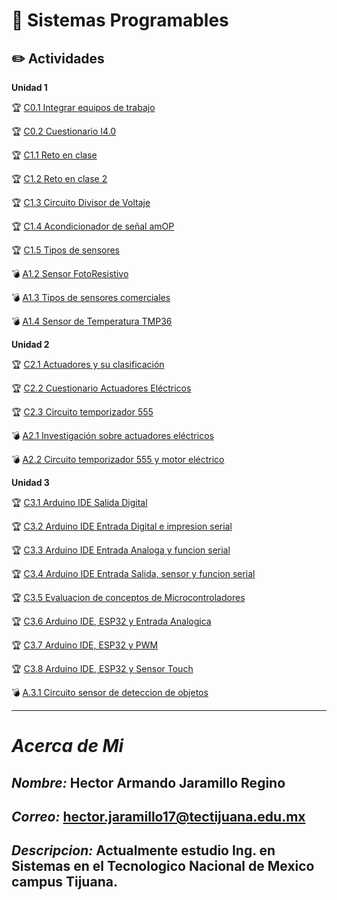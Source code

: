 # :blue_book: Sistemas Programables

## :pencil2: Actividades

**Unidad 1**

:trophy: [C0.1 Integrar equipos de trabajo](../master/Blog/C0.1_HectorJaramillo_DreamTeam.md)
 
:trophy: [C0.2 Cuestionario I4.0](../master/Blog/C0.2_HectorJaramillo_DreamTeam.md)

:trophy: [C1.1 Reto en clase](../master/Blog/C1.1_HectorJaramillo_DreamTeam.md)

:trophy: [C1.2 Reto en clase 2](../master/Blog/C1.2_HectorJaramillo_DreamTeam.md)

:trophy: [C1.3 Circuito Divisor de Voltaje](../master/Blog/C1.3_HectorJaramillo_DreamTeam.md)

:trophy: [C1.4 Acondicionador de señal amOP](../master/Blog/C1.4_HectorJaramillo_DreamTeam.md)

:trophy: [C1.5 Tipos de sensores](../master/Blog/C1.5_HectorJaramillo_DreamTeam.md)

:bomb: [A1.2 Sensor  FotoResistivo ](../master/Blog/A1.2_HectorJaramillo_DreamTeam.md)

:bomb: [A1.3 Tipos de sensores comerciales ](../master/Blog/A1.3_HectorJaramillo_DreamTeam.md)

:bomb: [A1.4 Sensor de Temperatura TMP36 ](../master/Blog/A1.4_HectorJaramillo_DreamTeam.md)
 
**Unidad 2**

:trophy: [C2.1 Actuadores y su clasificación](../master/Blog/C2.1_HectorJaramillo_DreamTeam.md)

:trophy: [C2.2 Cuestionario Actuadores Eléctricos](../master/Blog/C2.2_HectorJaramillo_DreamTeam.md)

:trophy: [C2.3 Circuito temporizador 555](../master/Blog/C2.3_HectorJaramillo_DreamTeam.md)



:bomb: [A2.1  Investigación sobre actuadores eléctricos ](../master/Blog/A2.1_HectorJaramillo_DreamTeam.md)

:bomb: [A2.2 Circuito temporizador 555 y motor eléctrico](../master/Blog/A2.2_HectorJaramillo_DreamTeam.md)

**Unidad 3**

:trophy: [C3.1 Arduino IDE Salida Digital](../master/Blog/C3.1_HectorJaramillo_DreamTeam.md)


:trophy: [C3.2 Arduino IDE Entrada Digital e impresion serial](../master/Blog/C3.1_HectorJaramillo_DreamTeam.md)


:trophy: [C3.3 Arduino IDE Entrada Analoga y funcion serial](../master/Blog/C3.3_HectorJaramillo_DreamTeam.md)

:trophy: [C3.4 Arduino IDE Entrada Salida, sensor y funcion serial](../master/Blog/C3.4_HectorJaramillo_DreamTeam.md)

:trophy: [C3.5 Evaluacion de conceptos de Microcontroladores ](https://github.com/HectorJaramillo/JaramilloHector-SistemasProgramables/blob/master/diagramas/C3.5_HectorJaramillo_DreamTeam.PNG)

:trophy: [C3.6 Arduino IDE, ESP32 y Entrada Analogica](../master/Blog/C3.6_HectorJaramillo_DreamTeam.md)

:trophy: [C3.7 Arduino IDE, ESP32 y PWM](../master/Blog/C3.7_HectorJaramillo_DreamTeam.md)

:trophy: [C3.8 Arduino IDE, ESP32 y Sensor Touch](../master/Blog/C3.8_HectorJaramillo_DreamTeam.md)


:bomb: [A.3.1 Circuito sensor de deteccion de objetos](../master/Blog/A3.1_HectorJaramillo_DreamTeam.md)
___
# ***Acerca de Mi***

## ***Nombre:*** Hector Armando Jaramillo Regino

## ***Correo:*** hector.jaramillo17@tectijuana.edu.mx

## ***Descripcion:*** Actualmente estudio Ing. en Sistemas en el Tecnologico Nacional de Mexico campus Tijuana.